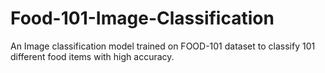 # Food-101-Image-Classification
An Image classification model trained on FOOD-101 dataset  to classify 101 different food items with high accuracy.
